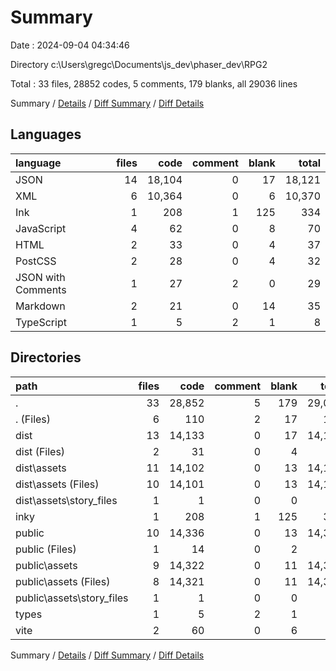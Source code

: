 # Summary

Date : 2024-09-04 04:34:46

Directory c:\\Users\\gregc\\Documents\\js_dev\\phaser_dev\\RPG2

Total : 33 files,  28852 codes, 5 comments, 179 blanks, all 29036 lines

Summary / [Details](details.md) / [Diff Summary](diff.md) / [Diff Details](diff-details.md)

## Languages
| language | files | code | comment | blank | total |
| :--- | ---: | ---: | ---: | ---: | ---: |
| JSON | 14 | 18,104 | 0 | 17 | 18,121 |
| XML | 6 | 10,364 | 0 | 6 | 10,370 |
| Ink | 1 | 208 | 1 | 125 | 334 |
| JavaScript | 4 | 62 | 0 | 8 | 70 |
| HTML | 2 | 33 | 0 | 4 | 37 |
| PostCSS | 2 | 28 | 0 | 4 | 32 |
| JSON with Comments | 1 | 27 | 2 | 0 | 29 |
| Markdown | 2 | 21 | 0 | 14 | 35 |
| TypeScript | 1 | 5 | 2 | 1 | 8 |

## Directories
| path | files | code | comment | blank | total |
| :--- | ---: | ---: | ---: | ---: | ---: |
| . | 33 | 28,852 | 5 | 179 | 29,036 |
| . (Files) | 6 | 110 | 2 | 17 | 129 |
| dist | 13 | 14,133 | 0 | 17 | 14,150 |
| dist (Files) | 2 | 31 | 0 | 4 | 35 |
| dist\\assets | 11 | 14,102 | 0 | 13 | 14,115 |
| dist\\assets (Files) | 10 | 14,101 | 0 | 13 | 14,114 |
| dist\\assets\\story_files | 1 | 1 | 0 | 0 | 1 |
| inky | 1 | 208 | 1 | 125 | 334 |
| public | 10 | 14,336 | 0 | 13 | 14,349 |
| public (Files) | 1 | 14 | 0 | 2 | 16 |
| public\\assets | 9 | 14,322 | 0 | 11 | 14,333 |
| public\\assets (Files) | 8 | 14,321 | 0 | 11 | 14,332 |
| public\\assets\\story_files | 1 | 1 | 0 | 0 | 1 |
| types | 1 | 5 | 2 | 1 | 8 |
| vite | 2 | 60 | 0 | 6 | 66 |

Summary / [Details](details.md) / [Diff Summary](diff.md) / [Diff Details](diff-details.md)